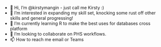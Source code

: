 - 👋 Hi, I’m @kirstymangin  - just call me Kirsty :)
- 👀 I’m interested in expanding my skill set, knocking some rust off other skills and general progressing!
- 🌱 I’m currently learning R to make the best uses for databases cross platform
- 💞️ I’m looking to collaborate on PHS workflows.
- 📫 How to reach me email or Teams

<!---
kirstymangin/kirstymangin is a ✨ special ✨ repository because its `README.md` (this file) appears on your GitHub profile.
You can click the Preview link to take a look at your changes.
--->
